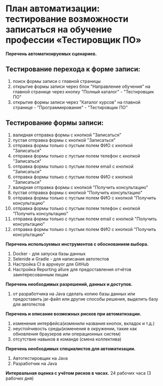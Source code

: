 # План автоматизации: тестирование возможности записаться на обучение профессии «Тестировщик ПО»

**Перечень автоматизируемых сценариев.**

## Тестирование перехода к форме записи:
1. поиск формы записи с главной страницы
1. открытие формы записи через блок "Направление обучения" на главной странице через кнопку "Полный каталог" - "Тестировщик ПО"
1. открытие формы записи через "Каталог курсов" на главной странице - "Программирование" - "Тестировщик ПО"

## Тестирование формы записи:
1. валидная отправка формы с кнопкой "Записаться"
1. пустая отправка формы с кнопкой "Записаться"
1. отправка формы только с пустым полем ФИО с кнопкой "Записаться"
1. отправка формы только с пустым полем телефон с кнопкой "Записаться"
1. отправка формы только с пустым полем email с кнопкой "Записаться"
1. отправка формы только с пустым полем ФИО с кнопкой "Записаться"
1. валидная отправка формы с кнопкой "Получить консультацию"
1. пустая отправка формы с кнопкой "Получить консультацию"
1. отправка формы только с пустым полем ФИО с кнопкой "Получить консультацию"
1. отправка формы только с пустым полем телефон с кнопкой "Получить консультацию"
1. отправка формы только с пустым полем email с кнопкой "Получить консультацию"
1. отправка формы только с пустым полем ФИО с кнопкой "Получить консультацию"


**Перечень используемых инструментов с обоснованием выбора.**
1. Docker - для запуска базы данных
1. Selenide и Gradle - для написания автотестов
1. Настройка CI в appveyor для GitHub
1. Настройка Reporting allure для предоставления отчётов заинтересованным лицам


**Перечень необходимых разрешений, данных и доступов.**
1. от разработчика на Java сделать копию базы данных или предоставить jar-файл или другие способы решения, выделить базу для автотестов


**Перечень и описание возможных рисков при автоматизации.**
1. изменение интерфейса(изменили названия кнопок, вкладок и т.д.)
1. неустойчивость среды(изменения в окружении, такие как обновления браузеров или операционных систем)
1. отсутствие навыков в команде (смена коллектива)


**Перечень необходимых специалистов для автоматизации.**
1. Автотестировщик на Java
1. Разработчик на Java


**Интервальная оценка с учётом рисков в часах.**
24 рабочих часа (3 рабочих дня)
